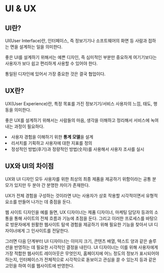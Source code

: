 # UI & UX


## UI란?

  <p>UI(User Interface)란, 인터페이스, 즉 정보기기나 소프트웨어의 화면 등 사람과 접하는 면을 설계하는 일을 의미한다.</p>
  <p>좋은 UI를 설계하기 위해서는 예쁜 디자인, 즉 심미적인 부분만 중요하게 여기기보다는 사용자가 보다 쉽고 편리하게 사용할 수 있어야 한다.</p>
  <p>통일된 디자인에 있어서 가장 중요한 것은 결국 협업이다.</p>


## UX란?

  <p>UX(User Experience)란, 특정 목표를 가진 정보기기/서비스 사용자의 느낌, 태도, 행동을 의미한다.</p>
  <p>좋은 UX를 설계하기 위해서는 사람들의 마음, 생각을 이해하고 정리해서 서비스에 녹여내는 과정이 필요하다.
    <li>사용자 경험을 이해하기 위한 <b>통계 모델</b>을 설계</li>
    <li>리서치를 기획하고 사용자에 대한 지표를 정의</li>
    <li>정성적인 방법(후기)과 정량적인 방법(숫자)를 사용해서 사용자 조사를 실시</li>
  </p>
  

## UX와 UI의 차이점


  <p>UX와 UI 디자인 모두 사용자를 위한 최상의 최종 제품을 제공하기 위함이라는 공통 분모가 있지만 두 분야 간 분명한 차이가 존재한다.</p>

  <p>UX가 전체 경험을 구성하는 것이라면 UI는 사용자가 상호 작용할 시각적이면서 유형적 요소를 만들어 나가는 데 중점을 둔다.</p>

  <p>웹 사이트 디자인을 예를 들면, UX 디자이너는 제품 디자이너, 마케팅 담당자 등과의 소통을 통해 사이트의 전체 흐름과 기능에 초점을 둔다. 그리고 이러한 프로세스를 바탕으로 방문자에게 원활한 웹사이트 탐색 경험을 제공하기 위해 필요한 기능을 찾아서 UI 디자이너에게 그 인사이트를 전달한다.</p>
  <p>그러면 다음 단계부터 UI 디자이너는 이미지 크기, 콘텐츠 배열, 텍스트 양과 같은 솔루션을 반영하는 데 필요한 시각적인 결정을 내린다. UI 디자이너는 이를 위해 사용자에게 가장 적합한 웹사이트 레이아웃은 무엇인지, 홈페이지에 어느 정도의 정보가 표시되어야 하는지, 인터페이스가 전체적으로 시각적으로 돋보이고 관심을 끌 수 있는지 등과 같은 고민을 하여 이를 웹사이트에 반영한다.</p>
